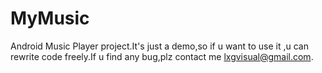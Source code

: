 MyMusic
=======

Android Music Player project.It's just a demo,so if u want to use it ,u can rewrite code freely.If u find any bug,plz contact me lxgvisual@gmail.com.
